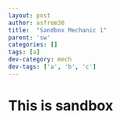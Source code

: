 ```yaml
---
layout: post
author: asfrom30
title:  "Sandbox Mechanic 1"
parent: 'sw'
categories: []
tags: [a]
dev-category: mech
dev-tags: ['a', 'b', 'c']
---
```


# This is sandbox


